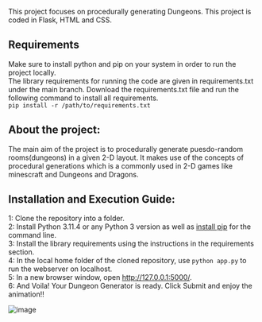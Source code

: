 This project focuses on procedurally generating Dungeons. This project is coded in Flask, HTML and CSS. <br />
## Requirements <br />
Make sure to install python and pip on your system in order to run the project locally. <br />
The library requirements for running the code are given in requirements.txt under the main branch. Download the requirements.txt file and run the following command to install all requirements. <br />
  `pip install -r /path/to/requirements.txt` 

## About the project: <br />
The main aim of the project is to procedurally generate puesdo-random rooms(dungeons) in a given 2-D layout. It makes use of the concepts of procedural generations which is a commonly used in 2-D games like minescraft and Dungeons and Dragons.

## Installation and Execution Guide:  
1: Clone the repository into a folder.  
2: Install Python 3.11.4 or any Python 3 version as well as [install pip](https://pip.pypa.io/en/stable/installation/) for the command line.  
3: Install the library requirements using the instructions in the requirements section.  
4: In the local home folder of the cloned repository, use `python app.py` to run the webserver on localhost.  
5: In a new browser window, open http://127.0.0.1:5000/.  
6: And Voila! Your Dungeon Generator is ready. Click Submit and enjoy the animation!!

![image](https://github.com/sumedha-98/Dungeons/assets/67063451/c7c17f5e-4f86-46b2-b600-5b4926810755)
